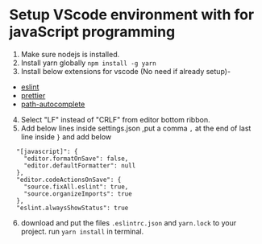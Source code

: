 # Setup VScode environment with for javaScript programming

1. Make sure nodejs is installed.
2. Install yarn globally `npm install -g yarn`
3. Install below extensions for vscode (No need if already setup)-

- [eslint](https://marketplace.visualstudio.com/items?itemName=dbaeumer.vscode-eslint)
- [prettier](https://marketplace.visualstudio.com/items?itemName=esbenp.prettier-vscode)
- [path-autocomplete](https://marketplace.visualstudio.com/items?itemName=ionutvmi.path-autocomplete)

4. Select "LF" instead of "CRLF" from editor bottom ribbon.
5. Add below lines inside settings.json ,put a comma `,` at the end of last line inside `}` and add below

```
  "[javascript]": {
    "editor.formatOnSave": false,
    "editor.defaultFormatter": null
  },
  "editor.codeActionsOnSave": {
    "source.fixAll.eslint": true,
    "source.organizeImports": true
  },
  "eslint.alwaysShowStatus": true

```

6. download and put the files `.eslintrc.json` and `yarn.lock` to your project. run `yarn install` in terminal.
